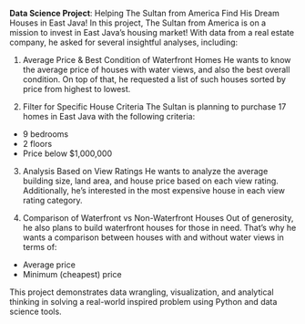 **Data Science Project**: Helping The Sultan from America Find His Dream Houses in East Java!
In this project, The Sultan from America is on a mission to invest in East Java’s housing market! With data from a real estate company, he asked for several insightful analyses, including:

1. Average Price & Best Condition of Waterfront Homes
He wants to know the average price of houses with water views, and also the best overall condition. On top of that, he requested a list of such houses sorted by price from highest to lowest.

2. Filter for Specific House Criteria
The Sultan is planning to purchase 17 homes in East Java with the following criteria:
- 9 bedrooms
- 2 floors
- Price below $1,000,000

3. Analysis Based on View Ratings
He wants to analyze the average building size, land area, and house price based on each view rating. Additionally, he’s interested in the most expensive house in each view rating category.

4. Comparison of Waterfront vs Non-Waterfront Houses
Out of generosity, he also plans to build waterfront houses for those in need. That’s why he wants a comparison between houses with and without water views in terms of:
- Average price
- Minimum (cheapest) price

This project demonstrates data wrangling, visualization, and analytical thinking in solving a real-world inspired problem using Python and data science tools.

